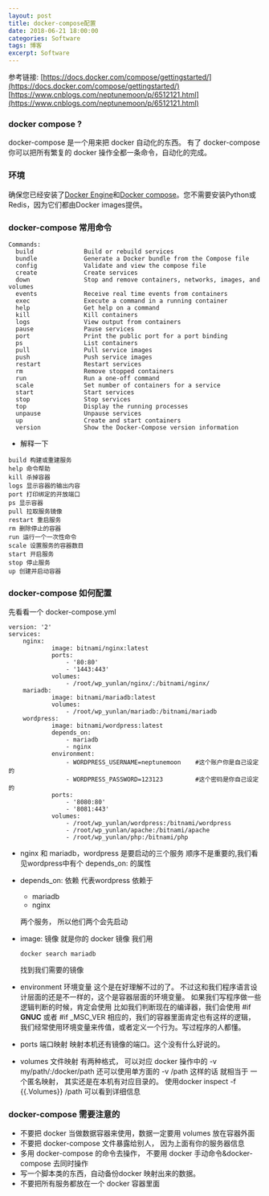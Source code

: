 ```yaml
---
layout: post
title: docker-compose配置
date: 2018-06-21 18:00:00
categories: Software
tags: 博客
excerpt: Software
---
```


参考链接:
[https://docs.docker.com/compose/gettingstarted/](https://docs.docker.com/compose/gettingstarted/)
[https://www.cnblogs.com/neptunemoon/p/6512121.html](https://www.cnblogs.com/neptunemoon/p/6512121.html)

### docker compose ?

docker-compose 是一个用来把 docker 自动化的东西。
有了 docker-compose 你可以把所有繁复的 docker 操作全都一条命令，自动化的完成。

### 环境

确保您已经安装了[Docker Engine](https://docs.docker.com/install/)和[Docker compose](https://docs.docker.com/compose/install/)。您不需要安装Python或Redis，因为它们都由Docker images提供。

### docker-compose 常用命令

```
Commands:
  build              Build or rebuild services
  bundle             Generate a Docker bundle from the Compose file
  config             Validate and view the compose file
  create             Create services
  down               Stop and remove containers, networks, images, and volumes
  events             Receive real time events from containers
  exec               Execute a command in a running container
  help               Get help on a command
  kill               Kill containers
  logs               View output from containers
  pause              Pause services
  port               Print the public port for a port binding
  ps                 List containers
  pull               Pull service images
  push               Push service images
  restart            Restart services
  rm                 Remove stopped containers
  run                Run a one-off command
  scale              Set number of containers for a service
  start              Start services
  stop               Stop services
  top                Display the running processes
  unpause            Unpause services
  up                 Create and start containers
  version            Show the Docker-Compose version information
```

- 解释一下
```
build 构建或重建服务
help 命令帮助
kill 杀掉容器
logs 显示容器的输出内容
port 打印绑定的开放端口
ps 显示容器
pull 拉取服务镜像
restart 重启服务
rm 删除停止的容器
run 运行一个一次性命令
scale 设置服务的容器数目
start 开启服务
stop 停止服务
up 创建并启动容器
```

### docker-compose 如何配置
先看看一个 docker-compose.yml
```
version: '2'
services:
    nginx:
            image: bitnami/nginx:latest
            ports:
                - '80:80'
                - '1443:443'
            volumes:
                - /root/wp_yunlan/nginx/:/bitnami/nginx/
    mariadb:
            image: bitnami/mariadb:latest
            volumes:
                - /root/wp_yunlan/mariadb:/bitnami/mariadb
    wordpress:
            image: bitnami/wordpress:latest
            depends_on:
                - mariadb
                - nginx
            environment:
                - WORDPRESS_USERNAME=neptunemoon    #这个账户你是自己设定的
                - WORDPRESS_PASSWORD=123123         #这个密码是你自己设定的
            ports:
                - '8080:80'
                - '8081:443'
            volumes:
                - /root/wp_yunlan/wordpress:/bitnami/wordpress
                - /root/wp_yunlan/apache:/bitnami/apache
                - /root/wp_yunlan/php:/bitnami/php
```
- nginx 和 mariadb，wordpress 是要启动的三个服务
  顺序不是重要的,我们看见wordpress中有个 depends_on: 的属性
- depends_on: 依赖
  代表wordpress 依赖于
  - mariadb
  - nginx

  两个服务， 所以他们两个会先启动
- image: 镜像
  就是你的 docker 镜像
  我们用
  ```
  docker search mariadb
  ```
  找到我们需要的镜像
- environment 环境变量
  这个是在好理解不过的了。
  不过这和我们程序语言设计层面的还是不一样的，这个是容器层面的环境变量。
  如果我们写程序做一些逻辑判断的时候，肯定会使用
  比如我们判断现在的编译器，我们会使用
  #if __GNUC__ 或者 #if _MSC_VER
  相应的，我们的容器里面肯定也有这样的逻辑，我们经常使用环境变量来传值，或者定义一个行为。写过程序的人都懂。

- ports 端口映射
  映射本机还有镜像的端口。这个没有什么好说的。

- volumes 文件映射
  有两种格式，
  可以对应 docker 操作中的 -v my/path/:/docker/path
  还可以使用单方面的 -v /path 
  这样的话 就相当于 一个匿名映射， 其实还是在本机有对应目录的。
  使用docker inspect -f {{.Volumes}} /path 可以看到详细信息

### docker-compose 需要注意的
  - 不要把 docker 当做数据容器来使用，数据一定要用 volumes 放在容器外面
  - 不要把 docker-compose 文件暴露给别人， 因为上面有你的服务器信息
  - 多用 docker-compose 的命令去操作， 不要用 docker 手动命令&docker-compose 去同时操作
  - 写一个脚本类的东西，自动备份docker 映射出来的数据。
  - 不要把所有服务都放在一个 docker 容器里面